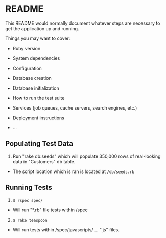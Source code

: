 # README

This README would normally document whatever steps are necessary to get the
application up and running.

Things you may want to cover:

* Ruby version

* System dependencies

* Configuration

* Database creation

* Database initialization

* How to run the test suite

* Services (job queues, cache servers, search engines, etc.)

* Deployment instructions

* ...


## Populating Test Data  

1. Run "rake db:seeds" which will populate 350,000 rows of real-looking data in "Customers" db table.  

  * The script location which is ran is located at `/db/seeds.rb`

## Running Tests

1. `$ rspec spec/`

* Will run "*.rb" file tests within /spec

2. `$ rake teaspoon`

* Will run tests within /spec/javascripts/ ... ".js" files.